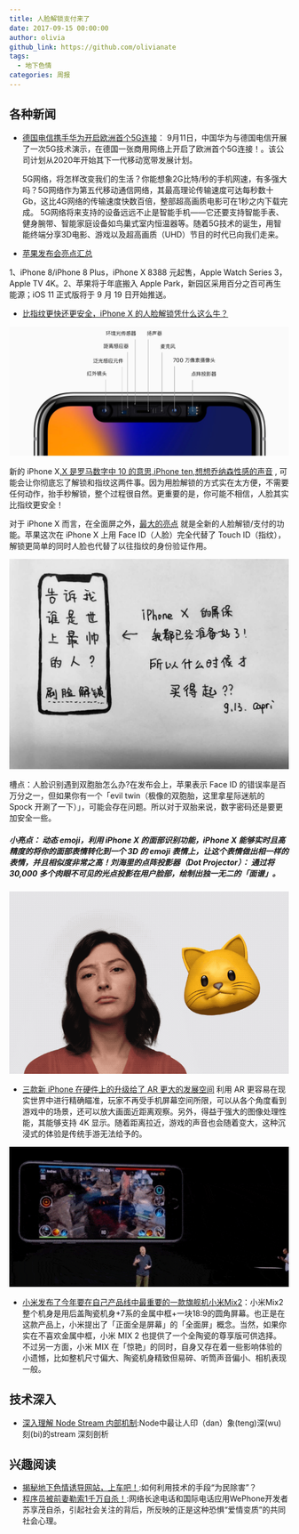 ```yaml
---
title: 人脸解锁支付来了
date: 2017-09-15 00:00:00
author: olivia
github_link: https://github.com/olivianate
tags:
  - 地下色情
categories: 周报
---
```

## 各种新闻
- [德国电信携手华为开启欧洲首个5G连接](http://finance.sina.com.cn/stock/usstock/c/2017-09-11/doc-ifykusey7982147.shtml)：
 9月11日，中国华为与德国电信开展了一次5G技术演示，在德国一张商用网络上开启了欧洲首个5G连接！。该公司计划从2020年开始其下一代移动宽带发展计划。
 
  5G网络，将怎样改变我们的生活？你能想象2G比特/秒的手机网速，有多强大吗？5G网络作为第五代移动通信网络，其最高理论传输速度可达每秒数十Gb，这比4G网络的传输速度快数百倍，整部超高画质电影可在1秒之内下载完成。 5G网络将来支持的设备远远不止是智能手机——它还要支持智能手表、健身腕带、智能家庭设备如鸟巢式室内恒温器等。随着5G技术的诞生，用智能终端分享3D电影、游戏以及超高画质（UHD）节目的时代已向我们走来。
 
- [苹果发布会亮点汇总](http://www.geekpark.net/news/222207)

1、iPhone 8/iPhone 8 Plus，iPhone X 8388 元起售，Apple Watch Series 3，Apple TV 4K。2、苹果将于年底搬入 Apple Park，新园区采用百分之百可再生能源；iOS 11 正式版将于 9 月 19 日开始推送。

- [比指纹更快还更安全，iPhone X 的人脸解锁凭什么这么牛？](http://www.geekpark.net/news/222209)

![](https://raw.githubusercontent.com/EHDFE/ehdfe-weekly/master/assets/012-01.jpg)

新的 iPhone X[,X 是罗马数字中 10 的意思,iPhone ten,想想乔纳森性感的声音](http://www.geekpark.net/news/222209) , 可能会让你彻底忘了解锁和指纹这两件事。因为用脸解锁的方式实在太方便，不需要任何动作，抬手秒解锁，整个过程很自然。更重要的是，你可能不相信，人脸其实比指纹更安全！

对于 iPhone X 而言，在全面屏之外，[最大的亮点](https://github.com/EHDFE/ehdfe-weekly/blob/master/assets/020-06.jpg) 就是全新的人脸解锁/支付的功能。苹果这次在 iPhone X 上用 Face ID（人脸）完全代替了 Touch ID（指纹），解锁更简单的同时人脸也代替了以往指纹的身份验证作用。

![](https://raw.githubusercontent.com/EHDFE/ehdfe-weekly/master/assets/020-07.jpg)

槽点：人脸识别遇到双胞胎怎么办?在发布会上，苹果表示 Face ID 的错误率是百万分之一，但如果你有一个「evil twin（极像的双胞胎，这里拿星际迷航的 Spock 开涮了一下）」，可能会存在问题。所以对于双胎来说，数字密码还是要更加安全一些。

##### 小亮点： 动态 emoji，利用 iPhone X 的面部识别功能，iPhone X 能够实时且高精度的将你的面部表情转化到一个 3D 的 emoji 表情上，让这个表情做出相一样的表情，并且相似度非常之高！刘海里的点阵投影器（Dot Projector）： 通过将 30,000 多个肉眼不可见的光点投影在用户脸部，绘制出独一无二的「面谱」。

![](https://raw.githubusercontent.com/EHDFE/ehdfe-weekly/master/assets/020-001.gif)

- [三款新 iPhone 在硬件上的升级给了 AR 更大的发展空间](http://www.geekpark.net/news/222210)
利用 AR 更容易在现实世界中进行精确瞄准，玩家不再受手机屏幕空间所限，可以从各个角度看到游戏中的场景，还可以放大画面近距离观察。另外，得益于强大的图像处理性能，其能够支持 4K 显示。随着距离拉近，游戏的声音也会随着变大，这种沉浸式的体验是传统手游无法给予的。

![](https://raw.githubusercontent.com/EHDFE/ehdfe-weekly/master/assets/020-08.gif)

- [小米发布了今年要在自己产品线中最重要的一款旗舰机小米Mix2](http://www.geekpark.net/news/222166)：小米Mix2整个机身是用后盖陶瓷机身+7系的金属中框+一块18:9的圆角屏幕。也正是在这款产品上，小米提出了「正面全是屏幕」的「全面屏」概念。当然，如果你实在不喜欢金属中框，小米 MIX 2 也提供了一个全陶瓷的尊享版可供选择。不过另一方面，小米 MIX 在「惊艳」的同时，自身又存在着一些影响体验的小遗憾，比如整机尺寸偏大、陶瓷机身精致但易碎、听筒声音偏小、相机表现一般。


## 技术深入
- [深入理解 Node Stream 内部机制](http://mp.weixin.qq.com/s?__biz=MzAxMjA5ODQwMQ==&mid=2455058824&idx=1&sn=ee11da0c41f5fa2e19e84c798d9fa6b1&chksm=8c169786bb611e908972b10dd115f4f101302a0217746f7bd8e8a8f221311e336267dba39ac8&mpshare=1&scene=23&srcid=0913I0WgGJYNgPGb7NV1r6FX#rd):Node中最让人印（dan）象(teng)深(wu)刻(bi)的stream 深刻剖析

## 兴趣阅读

- [揭秘地下色情诱导网站，上车吧！](https://zhuanlan.zhihu.com/p/29184710):如何利用技术的手段“为民除害”？
- [程序员被前妻勒索1千万自杀！](http://news.ifeng.com/a/20170912/51961394_0.shtml):网络长途电话和国际电话应用WePhone开发者苏享茂自杀，引起社会关注的背后，所反映的正是这种恐惧“爱情变质”的共同社会心理。



